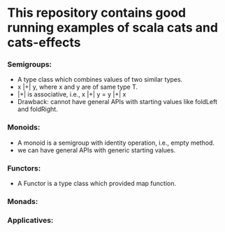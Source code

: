 # This repository contains good running examples of scala cats and cats-effects

### Semigroups:
- A type class which combines values of two similar types.
- x |+| y, where x and y are of same type T.
- |+| is associative, i.e., x |+| y = y |+| x
- Drawback: cannot have general APIs with starting values like foldLeft and foldRight.

### Monoids:
- A monoid is a semigroup with identity operation, i.e., empty method.
- we can have general APIs with generic starting values.

### Functors:
- A Functor is a type class which provided map function.

### Monads:

### Applicatives: